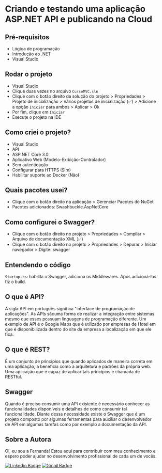 # Criando e testando uma aplicação ASP.NET API e publicando na Cloud
## Pré-requisitos
- Lógica de programação
- Introdução ao .NET
- Visual Studio

## Rodar o projeto
- Visual Studio
- Clique duas vezes no arquivo `CursoMVC.sln`
- Clique com o botão direito da solução do projeto > Propriedades > Projeto de inicialização > Vários projetos de inicialização (✅) > Adicione a opção `Iniciar` para ambos > Aplicar > Ok
- Por fim, clique em `Iniciar`
- Execute o projeto na IDE

## Como criei o projeto?
- Visual Studio
- API
- ASP.NET Core 3.0
- Aplicativo Web (Modelo-Exibição-Controlador)
- Sem autenticação
- Configurar para HTTPS (Sim)
- Habilitar suporte ao Docker (Não)

## Quais pacotes usei?
- Clique com o botão direito na aplicação > Gerenciar Pacotes do NuGet
- Pacotes adicionados: Swashbuckle.AspNetCore

## Como configurei o Swagger?
- Clique com o botão direito no projeto > Propriedades > Compilar > Arquivo de documentação XML (✅) 
- Clique com o botão direito no projeto > Propriedades > Depurar > Iniciar navegador > Digite: swagger

## Entendendo o código 
`Startup.cs`: habilita o Swagger, adiciona os Middlewares. Após adicioná-los fiz o build.

## O que é API?
A sigla API em português significa "interface de programação de aplicações". As APIs sãouma forma de realizar a integração entre sistemas mesmo que esses possuam linguagens de programação diferente. Um exemplo de API é o Google Maps que é utilizado por empresas de Hotel em que é disponibilizada dentro do site da empresa a localização em que ele fica. 

## O que é REST?
É um conjunto de princípios que quando aplicados de maneira correta em uma aplicação, a beneficia como a arquitetura e padrões da própria web. Uma aplicação que é capaz de aplicar tais princípios é chamada de RESTful.

## Swagger
Quando é preciso consumir uma API existente é necessário conhecer as funcionalidades disponíveis e detalhes de como consumir tal funcionalidade. Diante dessa necessidade existe o Swagger que é um projeto composto por algumas ferramentas para auxiliar o desenvolvedor de API em algumas tarefas como por exemplo a documentação da API.

## Sobre a Autora
Oi, eu sou a Fernanda! Estou aqui para contribuir com meu conhecimento e espero poder ajudar no desenvolvimento profissional de cada um de vocês.

[![Linkedin Badge](https://img.shields.io/badge/-Fernanda_Maki_Hirose-blue?style=flat-square&logo=Linkedin&logoColor=white&link=https://www.linkedin.com/in/fernanda-maki-hirose-801117208/)](https://www.linkedin.com/in/fernanda-maki-hirose-801117208/)  [![Gmail Badge](https://img.shields.io/badge/-femahi2020@gmail.com-c14438?style=flat-square&logo=Gmail&logoColor=white&link=mailto:femahi2020@gmail.com)](mailto:femahi2020@gmail.com)
